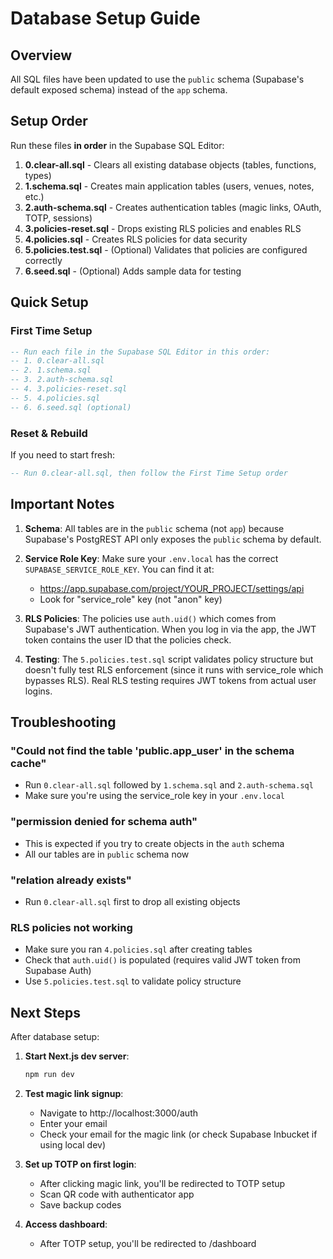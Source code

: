 # Database Setup Guide

## Overview
All SQL files have been updated to use the `public` schema (Supabase's default exposed schema) instead of the `app` schema.

## Setup Order

Run these files **in order** in the Supabase SQL Editor:

1. **0.clear-all.sql** - Clears all existing database objects (tables, functions, types)
2. **1.schema.sql** - Creates main application tables (users, venues, notes, etc.)
3. **2.auth-schema.sql** - Creates authentication tables (magic links, OAuth, TOTP, sessions)
4. **3.policies-reset.sql** - Drops existing RLS policies and enables RLS
5. **4.policies.sql** - Creates RLS policies for data security
6. **5.policies.test.sql** - (Optional) Validates that policies are configured correctly
7. **6.seed.sql** - (Optional) Adds sample data for testing

## Quick Setup

### First Time Setup
```sql
-- Run each file in the Supabase SQL Editor in this order:
-- 1. 0.clear-all.sql
-- 2. 1.schema.sql
-- 3. 2.auth-schema.sql
-- 4. 3.policies-reset.sql
-- 5. 4.policies.sql
-- 6. 6.seed.sql (optional)
```

### Reset & Rebuild
If you need to start fresh:
```sql
-- Run 0.clear-all.sql, then follow the First Time Setup order
```

## Important Notes

1. **Schema**: All tables are in the `public` schema (not `app`) because Supabase's PostgREST API only exposes the `public` schema by default.

2. **Service Role Key**: Make sure your `.env.local` has the correct `SUPABASE_SERVICE_ROLE_KEY`. You can find it at:
   - https://app.supabase.com/project/YOUR_PROJECT/settings/api
   - Look for "service_role" key (not "anon" key)

3. **RLS Policies**: The policies use `auth.uid()` which comes from Supabase's JWT authentication. When you log in via the app, the JWT token contains the user ID that the policies check.

4. **Testing**: The `5.policies.test.sql` script validates policy structure but doesn't fully test RLS enforcement (since it runs with service_role which bypasses RLS). Real RLS testing requires JWT tokens from actual user logins.

## Troubleshooting

### "Could not find the table 'public.app_user' in the schema cache"
- Run `0.clear-all.sql` followed by `1.schema.sql` and `2.auth-schema.sql`
- Make sure you're using the service_role key in your `.env.local`

### "permission denied for schema auth"
- This is expected if you try to create objects in the `auth` schema
- All our tables are in `public` schema now

### "relation already exists"
- Run `0.clear-all.sql` first to drop all existing objects

### RLS policies not working
- Make sure you ran `4.policies.sql` after creating tables
- Check that `auth.uid()` is populated (requires valid JWT token from Supabase Auth)
- Use `5.policies.test.sql` to validate policy structure

## Next Steps

After database setup:

1. **Start Next.js dev server**:
   ```powershell
   npm run dev
   ```

2. **Test magic link signup**:
   - Navigate to http://localhost:3000/auth
   - Enter your email
   - Check your email for the magic link (or check Supabase Inbucket if using local dev)

3. **Set up TOTP on first login**:
   - After clicking magic link, you'll be redirected to TOTP setup
   - Scan QR code with authenticator app
   - Save backup codes

4. **Access dashboard**:
   - After TOTP setup, you'll be redirected to /dashboard

